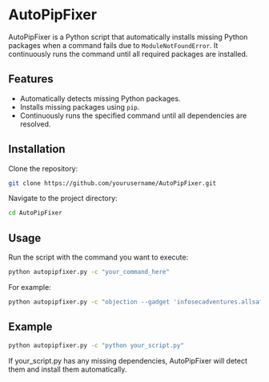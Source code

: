 # AutoPipFixer

AutoPipFixer is a Python script that automatically installs missing Python packages when a command fails due to `ModuleNotFoundError`. It continuously runs the command until all required packages are installed.

## Features

- Automatically detects missing Python packages.
- Installs missing packages using `pip`.
- Continuously runs the specified command until all dependencies are resolved.

## Installation

Clone the repository:

```sh
git clone https://github.com/yourusername/AutoPipFixer.git
```
Navigate to the project directory:
```sh
cd AutoPipFixer
```

## Usage

Run the script with the command you want to execute:

```sh
python autopipfixer.py -c "your_command_here"
```

For example:

```sh
python autopipfixer.py -c "objection --gadget 'infosecadventures.allsafe' device-type"
```

## Example

```sh
python autopipfixer.py -c "python your_script.py"
```
If your_script.py has any missing dependencies, AutoPipFixer will detect them and install them automatically.

